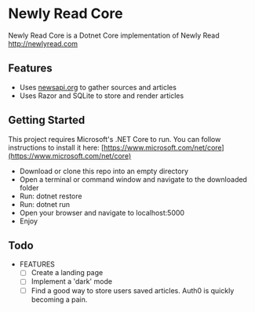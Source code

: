 # Newly Read Core
Newly Read Core is a Dotnet Core implementation of Newly Read http://newlyread.com

## Features
- Uses [newsapi.org](newsapi.org) to gather sources and articles
- Uses Razor and SQLite to store and render articles

## Getting Started
This project requires Microsoft's .NET Core to run. You can follow instructions to install it here: [https://www.microsoft.com/net/core](https://www.microsoft.com/net/core)
- Download or clone this repo into an empty directory
- Open a terminal or command window and navigate to the downloaded folder
- Run: dotnet restore
- Run: dotnet run
- Open your browser and navigate to localhost:5000
- Enjoy

## Todo
- FEATURES  
  - [ ] Create a landing page
  - [ ] Implement a 'dark' mode
  - [ ] Find a good way to store users saved articles. Auth0 is quickly becoming a pain.